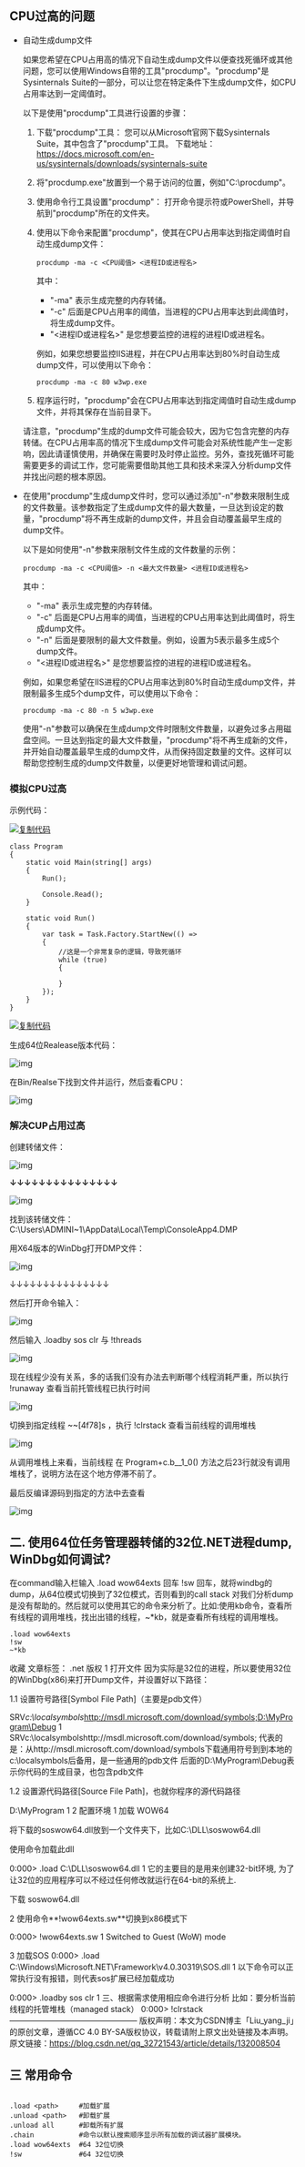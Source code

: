 ## CPU过高的问题

- 自动生成dump文件

  如果您希望在CPU占用高的情况下自动生成dump文件以便查找死循环或其他问题，您可以使用Windows自带的工具"procdump"。"procdump"是Sysinternals Suite的一部分，可以让您在特定条件下生成dump文件，如CPU占用率达到一定阈值时。

  以下是使用"procdump"工具进行设置的步骤：

  1. 下载"procdump"工具： 您可以从Microsoft官网下载Sysinternals Suite，其中包含了"procdump"工具。 下载地址：https://docs.microsoft.com/en-us/sysinternals/downloads/sysinternals-suite

  2. 将"procdump.exe"放置到一个易于访问的位置，例如"C:\procdump"。

  3. 使用命令行工具设置"procdump"： 打开命令提示符或PowerShell，并导航到"procdump"所在的文件夹。

  4. 使用以下命令来配置"procdump"，使其在CPU占用率达到指定阈值时自动生成dump文件：

     ```
     procdump -ma -c <CPU阈值> <进程ID或进程名>
     ```

     其中：

     - "-ma" 表示生成完整的内存转储。
     - "-c" 后面是CPU占用率的阈值，当进程的CPU占用率达到此阈值时，将生成dump文件。
     - "<进程ID或进程名>" 是您想要监控的进程的进程ID或进程名。

     例如，如果您想要监控IIS进程，并在CPU占用率达到80%时自动生成dump文件，可以使用以下命令：

     ```
     procdump -ma -c 80 w3wp.exe
     ```

  5. 程序运行时，"procdump"会在CPU占用率达到指定阈值时自动生成dump文件，并将其保存在当前目录下。

  请注意，"procdump"生成的dump文件可能会较大，因为它包含完整的内存转储。在CPU占用率高的情况下生成dump文件可能会对系统性能产生一定影响，因此请谨慎使用，并确保在需要时及时停止监控。另外，查找死循环可能需要更多的调试工作，您可能需要借助其他工具和技术来深入分析dump文件并找出问题的根本原因。

- 在使用"procdump"生成dump文件时，您可以通过添加"-n"参数来限制生成的文件数量。该参数指定了生成dump文件的最大数量，一旦达到设定的数量，"procdump"将不再生成新的dump文件，并且会自动覆盖最早生成的dump文件。

  以下是如何使用"-n"参数来限制文件生成的文件数量的示例：

  ```shell
  procdump -ma -c <CPU阈值> -n <最大文件数量> <进程ID或进程名>
  ```

  其中：

  - "-ma" 表示生成完整的内存转储。
  - "-c" 后面是CPU占用率的阈值，当进程的CPU占用率达到此阈值时，将生成dump文件。
  - "-n" 后面是要限制的最大文件数量。例如，设置为5表示最多生成5个dump文件。
  - "<进程ID或进程名>" 是您想要监控的进程的进程ID或进程名。

  例如，如果您希望在IIS进程的CPU占用率达到80%时自动生成dump文件，并限制最多生成5个dump文件，可以使用以下命令：

  ```shell
  procdump -ma -c 80 -n 5 w3wp.exe
  ```

  使用"-n"参数可以确保在生成dump文件时限制文件数量，以避免过多占用磁盘空间。一旦达到指定的最大文件数量，"procdump"将不再生成新的文件，并开始自动覆盖最早生成的dump文件，从而保持固定数量的文件。这样可以帮助您控制生成的dump文件数量，以便更好地管理和调试问题。



### 模拟CPU过高

示例代码：

[![复制代码](windbg.assets/copycode.gif)](javascript:void(0);)

```
class Program
{
    static void Main(string[] args)
    {
        Run();

        Console.Read();
    }

    static void Run()
    {
        var task = Task.Factory.StartNew(() =>
        {
            //这是一个非常复杂的逻辑，导致死循环
            while (true)
            {

            }
        });
    }
}
```

[![复制代码](windbg.assets/copycode.gif)](javascript:void(0);)

生成64位Realease版本代码：

![img](windbg.assets/991704-20181201162434591-743668635.png)

在Bin/Realse下找到文件并运行，然后查看CPU：

![img](windbg.assets/991704-20181201162642368-1330556736.png)

### 解决CUP占用过高

创建转储文件：

![img](windbg.assets/991704-20181201162813694-1352992185.png)

**↓↓↓↓↓↓↓↓↓↓↓↓↓↓↓**

![img](windbg.assets/991704-20181201162912959-598889431.png)

找到该转储文件：C:\Users\ADMINI~1\AppData\Local\Temp\ConsoleApp4.DMP

用X64版本的WinDbg打开DMP文件：

![img](windbg.assets/991704-20181201172218698-530602749.png)

↓↓↓↓↓↓↓↓↓↓↓↓↓↓↓

然后打开命令输入：

![img](windbg.assets/991704-20181201172425697-932588586.png)

然后输入 .loadby sos clr 与 !threads 

![img](windbg.assets/991704-20181201172632442-1694656624.png)

现在线程少没有关系，多的话我们没有办法去判断哪个线程消耗严重，所以执行 !runaway 查看当前托管线程已执行时间

![img](windbg.assets/991704-20181201172854382-142331768.png)

切换到指定线程 ~~[4f78]s ，执行 !clrstack 查看当前线程的调用堆栈

![img](windbg.assets/991704-20181201173545331-783517050.png)

从调用堆栈上来看，当前线程 在 Program+c.b__1_0() 方法之后23行就没有调用堆栈了，说明方法在这个地方停滞不前了。

最后反编译源码到指定的方法中去查看

![img](windbg.assets/991704-20181201173938240-10363955.png)







## 二. 使用64位任务管理器转储的32位.NET进程dump, WinDbg如何调试?

在command输入栏输入 .load wow64exts 回车 !sw 回车，就将windbg的dump，从64位模式切换到了32位模式，否则看到的call stack 对我们分析dump是没有帮助的。然后就可以使用其它的命令来分析了。比如:使用kb命令，查看所有线程的调用堆栈，找出出错的线程，~*kb，就是查看所有线程的调用堆栈。

```
.load wow64exts 
!sw
~*kb
```


 收藏
文章标签： .net
版权
1 打开文件
因为实际是32位的进程，所以要使用32位的WinDbg(x86)来打开Dump文件，并设置好以下路径：

1.1 设置符号路径[Symbol File Path]（主要是pdb文件）

SRV*c:\localsymbols*http://msdl.microsoft.com/download/symbols;D:\MyProgram\Debug
1
SRVc:\localsymbolshttp://msdl.microsoft.com/download/symbols;
代表的是：从http://msdl.microsoft.com/download/symbols下载通用符号到到本地的c:\localsymbols后备用，是一些通用的pdb文件
后面的D:\MyProgram\Debug表示你代码的生成目录，也包含pdb文件

1.2 设置源代码路径[Source File Path]，也就你程序的源代码路径

D:\MyProgram
1
2 配置环境
1 加载 WOW64

将下载的soswow64.dll放到一个文件夹下，比如C:\DLL\soswow64.dll

使用命令加载此dll

 0:000> .load C:\DLL\soswow64.dll
1
它的主要目的是用来创建32-bit环境, 为了让32位的应用程序可以不经过任何修改就运行在64-bit的系统上.

下载 soswow64.dll

2 使用命令**!wow64exts.sw**切换到x86模式下

0:000> !wow64exts.sw
1
Switched to Guest (WoW) mode

3 加载SOS
0:000> .load C:\Windows\Microsoft.NET\Framework\v4.0.30319\SOS.dll
1
以下命令可以正常执行没有报错，则代表sos扩展已经加载成功

0:000> .loadby sos clr
1
三、根据需求使用相应命令进行分析
比如：要分析当前线程的托管堆栈（managed stack）
0:000> !clrstack
————————————————
版权声明：本文为CSDN博主「Liu_yang_ji」的原创文章，遵循CC 4.0 BY-SA版权协议，转载请附上原文出处链接及本声明。
原文链接：https://blog.csdn.net/qq_32721543/article/details/132008504

## 三 常用命令

``` 

.load <path>     #加载扩展
.unload <path>   #卸载扩展
.unload all 	 #卸载所有扩展
.chain			 #命令以默认搜索顺序显示所有加载的调试器扩展模块。
.load wow64exts  #64 32位切换
!sw				 #64 32位切换
```

